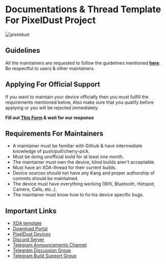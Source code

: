 # Documentations & Thread Template For PixelDust Project

![pixeldust](https://raw.githubusercontent.com/PixelDust-Project-X/Documentations/master/pixeldust.png)

## Guidelines
All the maintainers are requested to follow the guidelines
mentioned [**here**](https://github.com/PixelDust-Project-X/Documentations/raw/master/Rules_For_Maintainers.md). Be respectful to users & other
maintainers.

## Applying For Official Support
If you want to maintain your device officially then you must
fulfill the requirements mentioned below, Also make sure that
you qualify before applying or you will be rejected immediately.

**Fill out [This Form](https://forms.gle/eAXLG2XJcxsbzPKR7) & wait for our response**

## Requirements For Maintainers
- A maintainer must be familiar with Github & have
  intermediate knowledge of push/pull/cherry-pick.
- Must be doing unofficial build for at least one
  month.
- The maintainer must own the device, blind builds 
  aren't acceptable.
- Must have an XDA-thread for their current builds.
- Device sources should not have any Kang and proper
  authorship of commits should be maintained.
- The device must have everything working (Wifi, Bluetooth, Hotspot, Camera, Calls, etc..).
- The maintainer must know how to fix his device 
  specific bugs.

## Important Links
- [XDA template](https://raw.githubusercontent.com/pixeldust-project-caf/Documentations/master/xda_template.txt)
- [Download Portal](https://sourceforge.net/projects/pixeldustproject/files/ota/)
- [PixelDust Devices](https://github.com/pixeldust-devices)
- [Discord Server](https://discord.gg/MQt9KQc)
- [Telegram Announcements Channel](https://t.me/pixeldustproject)
- [Telegram Discussion Group](https://t.me/pixeldustcommunity)
- [Telegram Build Support Group](https://t.me/compile_pixeldust)
